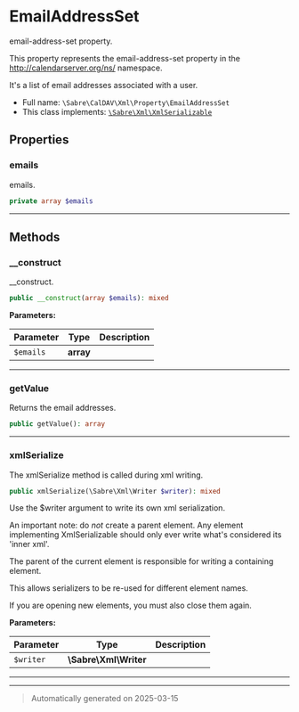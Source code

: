 
# EmailAddressSet

email-address-set property.

This property represents the email-address-set property in the
http://calendarserver.org/ns/ namespace.

It's a list of email addresses associated with a user.

* Full name: `\Sabre\CalDAV\Xml\Property\EmailAddressSet`
* This class implements:
[`\Sabre\Xml\XmlSerializable`](../../../Xml/XmlSerializable.md)



## Properties


### emails

emails.

```php
private array $emails
```






***

## Methods


### __construct

__construct.

```php
public __construct(array $emails): mixed
```








**Parameters:**

| Parameter | Type | Description |
|-----------|------|-------------|
| `$emails` | **array** |  |





***

### getValue

Returns the email addresses.

```php
public getValue(): array
```












***

### xmlSerialize

The xmlSerialize method is called during xml writing.

```php
public xmlSerialize(\Sabre\Xml\Writer $writer): mixed
```

Use the $writer argument to write its own xml serialization.

An important note: do _not_ create a parent element. Any element
implementing XmlSerializable should only ever write what's considered
its 'inner xml'.

The parent of the current element is responsible for writing a
containing element.

This allows serializers to be re-used for different element names.

If you are opening new elements, you must also close them again.






**Parameters:**

| Parameter | Type | Description |
|-----------|------|-------------|
| `$writer` | **\Sabre\Xml\Writer** |  |





***


***
> Automatically generated on 2025-03-15
